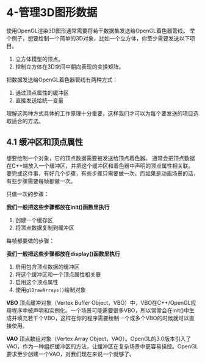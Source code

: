 # 4-管理3D图形数据

使用OpenGL渲染3D图形通常需要将若干数据集发送给OpenGL着色器管线。
举个例子，想要绘制一个简单的3D对象，比如一个立方体，你至少需要发送以下项目。

1. 立方体模型的顶点。
2. 控制立方体在3D空间中朝向表现的变换矩阵。

把数据发送给OpenGL着色器管线有两种方式：
1. 通过顶点属性的缓冲区
2. 直接发送给统一变量

理解这两种方式具体的工作原理十分重要，这样我们才可以为每个要发送的项目选取适合的方法。

## 4.1 缓冲区和顶点属性

想要绘制一个对象，它的顶点数据需要被发送给顶点着色器。
通常会把顶点数据在C++端放入一个缓冲区，并把这个缓冲区和着色器中声明的顶点属性相关联。
要完成这件事，有好几个步骤，有些步骤只需要做一次，而如果是动画场景的话，有些步骤需要每帧都做一次。

只做一次的步骤：

**我们一般把这些步骤都放在init()函数里执行**

1. 创建一个缓存区
2. 将顶点数据复制到缓冲区

每帧都要做的步骤：

**我们一般把这些步骤都放在display()函数里执行**

1. 启用包含顶点数据的缓冲区
2. 将这个缓冲区和一个顶点属性相关联
3. 启用这个顶点属性
4. 使用`glDrawArrays()`绘制对象

**VBO**
顶点缓冲对象（Vertex Buffer Object，VBO）中，VBO在C++/OpenGL应用程序中被声明和实例化。一个场景可能需要很多VBO，所以常常会在init()中生成并填充若干个VBO，这样在你的程序需要绘制一个或多个VBO的时候就可以直接使用。

**VAO**
顶点数组对象（Vertex Array Object，VAO）。OpenGL的3.0版本引入了VAO，作为一种组织缓冲区的方法，让缓冲区在复杂场景中更容易操控。OpenGL要求至少创建一个VAO，对我们现在来说一个就够了。
